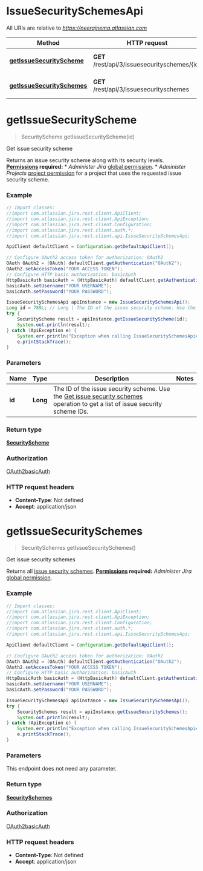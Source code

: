 # IssueSecuritySchemesApi

All URIs are relative to *https://neerajnema.atlassian.com*

Method | HTTP request | Description
------------- | ------------- | -------------
[**getIssueSecurityScheme**](IssueSecuritySchemesApi.md#getIssueSecurityScheme) | **GET** /rest/api/3/issuesecurityschemes/{id} | Get issue security scheme
[**getIssueSecuritySchemes**](IssueSecuritySchemesApi.md#getIssueSecuritySchemes) | **GET** /rest/api/3/issuesecurityschemes | Get issue security schemes

<a name="getIssueSecurityScheme"></a>
# **getIssueSecurityScheme**
> SecurityScheme getIssueSecurityScheme(id)

Get issue security scheme

Returns an issue security scheme along with its security levels.  **[Permissions](#permissions) required:**   *  *Administer Jira* [global permission](https://confluence.atlassian.com/x/x4dKLg).  *  *Administer Projects* [project permission](https://confluence.atlassian.com/x/yodKLg) for a project that uses the requested issue security scheme.

### Example
```java
// Import classes:
//import com.atlassian.jira.rest.client.ApiClient;
//import com.atlassian.jira.rest.client.ApiException;
//import com.atlassian.jira.rest.client.Configuration;
//import com.atlassian.jira.rest.client.auth.*;
//import com.atlassian.jira.rest.client.api.IssueSecuritySchemesApi;

ApiClient defaultClient = Configuration.getDefaultApiClient();

// Configure OAuth2 access token for authorization: OAuth2
OAuth OAuth2 = (OAuth) defaultClient.getAuthentication("OAuth2");
OAuth2.setAccessToken("YOUR ACCESS TOKEN");
// Configure HTTP basic authorization: basicAuth
HttpBasicAuth basicAuth = (HttpBasicAuth) defaultClient.getAuthentication("basicAuth");
basicAuth.setUsername("YOUR USERNAME");
basicAuth.setPassword("YOUR PASSWORD");

IssueSecuritySchemesApi apiInstance = new IssueSecuritySchemesApi();
Long id = 789L; // Long | The ID of the issue security scheme. Use the [Get issue security schemes](#api-rest-api-3-issuesecurityschemes-get) operation to get a list of issue security scheme IDs.
try {
    SecurityScheme result = apiInstance.getIssueSecurityScheme(id);
    System.out.println(result);
} catch (ApiException e) {
    System.err.println("Exception when calling IssueSecuritySchemesApi#getIssueSecurityScheme");
    e.printStackTrace();
}
```

### Parameters

Name | Type | Description  | Notes
------------- | ------------- | ------------- | -------------
 **id** | **Long**| The ID of the issue security scheme. Use the [Get issue security schemes](#api-rest-api-3-issuesecurityschemes-get) operation to get a list of issue security scheme IDs. |

### Return type

[**SecurityScheme**](SecurityScheme.md)

### Authorization

[OAuth2](../README.md#OAuth2)[basicAuth](../README.md#basicAuth)

### HTTP request headers

 - **Content-Type**: Not defined
 - **Accept**: application/json

<a name="getIssueSecuritySchemes"></a>
# **getIssueSecuritySchemes**
> SecuritySchemes getIssueSecuritySchemes()

Get issue security schemes

Returns all [issue security schemes](https://confluence.atlassian.com/x/J4lKLg).  **[Permissions](#permissions) required:** *Administer Jira* [global permission](https://confluence.atlassian.com/x/x4dKLg).

### Example
```java
// Import classes:
//import com.atlassian.jira.rest.client.ApiClient;
//import com.atlassian.jira.rest.client.ApiException;
//import com.atlassian.jira.rest.client.Configuration;
//import com.atlassian.jira.rest.client.auth.*;
//import com.atlassian.jira.rest.client.api.IssueSecuritySchemesApi;

ApiClient defaultClient = Configuration.getDefaultApiClient();

// Configure OAuth2 access token for authorization: OAuth2
OAuth OAuth2 = (OAuth) defaultClient.getAuthentication("OAuth2");
OAuth2.setAccessToken("YOUR ACCESS TOKEN");
// Configure HTTP basic authorization: basicAuth
HttpBasicAuth basicAuth = (HttpBasicAuth) defaultClient.getAuthentication("basicAuth");
basicAuth.setUsername("YOUR USERNAME");
basicAuth.setPassword("YOUR PASSWORD");

IssueSecuritySchemesApi apiInstance = new IssueSecuritySchemesApi();
try {
    SecuritySchemes result = apiInstance.getIssueSecuritySchemes();
    System.out.println(result);
} catch (ApiException e) {
    System.err.println("Exception when calling IssueSecuritySchemesApi#getIssueSecuritySchemes");
    e.printStackTrace();
}
```

### Parameters
This endpoint does not need any parameter.

### Return type

[**SecuritySchemes**](SecuritySchemes.md)

### Authorization

[OAuth2](../README.md#OAuth2)[basicAuth](../README.md#basicAuth)

### HTTP request headers

 - **Content-Type**: Not defined
 - **Accept**: application/json

